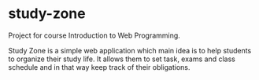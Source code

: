 # study-zone
Project for course Introduction to Web Programming.

Study Zone is a simple web application which main idea is to help students to organize their study life. It allows them to set task, exams and class schedule and in that way keep track of their obligations.
